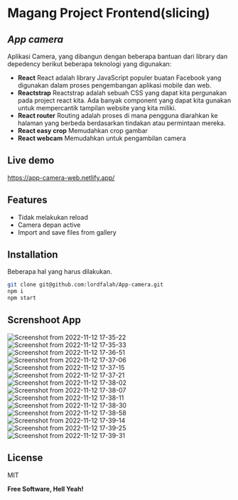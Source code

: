 # Magang Project Frontend(slicing)
## _App camera_


Aplikasi Camera, yang dibangun dengan beberapa bantuan dari library dan depedency berikut beberapa teknologi yang digunakan:

- __React__
React adalah library JavaScript populer buatan Facebook yang digunakan dalam proses pengembangan aplikasi mobile dan web.
- __Reactstrap__
Reactstrap adalah sebuah CSS yang dapat kita pergunakan pada project react kita. Ada banyak component yang dapat kita gunakan untuk mempercantik tampilan website yang kita miliki.
- __React router__
Routing adalah proses di mana pengguna diarahkan ke halaman yang berbeda berdasarkan tindakan atau permintaan mereka.
- __React easy crop__
Memudahkan crop gambar
- __React webcam__
Memudahkan untuk pengambilan camera

## Live demo
https://app-camera-web.netlify.app/

## Features

- Tidak melakukan reload
- Camera depan active
- Import and save files from gallery



## Installation


Beberapa hal yang harus dilakukan.

```sh
git clone git@github.com:lordfalah/App-camera.git
npm i
npm start
```


## Screnshoot App
![Screenshot from 2022-11-12 17-35-22](https://user-images.githubusercontent.com/63539071/201470394-94aaa96c-6bef-497a-a625-1786091fadee.png)
![Screenshot from 2022-11-12 17-35-33](https://user-images.githubusercontent.com/63539071/201470396-7eb60a82-5e42-43c3-8888-63c5a3069239.png)
![Screenshot from 2022-11-12 17-36-51](https://user-images.githubusercontent.com/63539071/201470397-4bdc4d95-93eb-4cfe-aac7-aa4735283b23.png)
![Screenshot from 2022-11-12 17-37-06](https://user-images.githubusercontent.com/63539071/201470400-af7a1cbd-98b8-4710-a376-3f287f97cb5a.png)
![Screenshot from 2022-11-12 17-37-15](https://user-images.githubusercontent.com/63539071/201470405-a45d6138-d7ea-4730-aed3-0de52ed6fcf1.png)
![Screenshot from 2022-11-12 17-37-21](https://user-images.githubusercontent.com/63539071/201470408-162d414c-6fba-4723-93f9-6914ec9d3a7d.png)
![Screenshot from 2022-11-12 17-38-02](https://user-images.githubusercontent.com/63539071/201470409-cdce5c8b-53a8-408e-a4ff-f179104fe048.png)
![Screenshot from 2022-11-12 17-38-07](https://user-images.githubusercontent.com/63539071/201470410-a1944406-eaa8-4d16-888c-d06295c89bc4.png)
![Screenshot from 2022-11-12 17-38-11](https://user-images.githubusercontent.com/63539071/201470412-6ff38058-1a8c-424a-b49c-6fe9ca200ffd.png)
![Screenshot from 2022-11-12 17-38-30](https://user-images.githubusercontent.com/63539071/201470413-1a916901-b037-4920-b94c-a31523e9a4f3.png)
![Screenshot from 2022-11-12 17-38-58](https://user-images.githubusercontent.com/63539071/201470414-f0c17511-8c6a-4e78-a006-c57b3ad7d9c6.png)
![Screenshot from 2022-11-12 17-39-14](https://user-images.githubusercontent.com/63539071/201470415-0a31e96d-073b-48f0-8a4c-d7df28e1f5bc.png)
![Screenshot from 2022-11-12 17-39-25](https://user-images.githubusercontent.com/63539071/201470417-6a0c83f0-6a77-49b7-b62f-52cbd886d405.png)
![Screenshot from 2022-11-12 17-39-31](https://user-images.githubusercontent.com/63539071/201470418-b1dbc8de-c4ab-432f-99b2-fec0bf897b70.png)



## License

MIT

**Free Software, Hell Yeah!**


